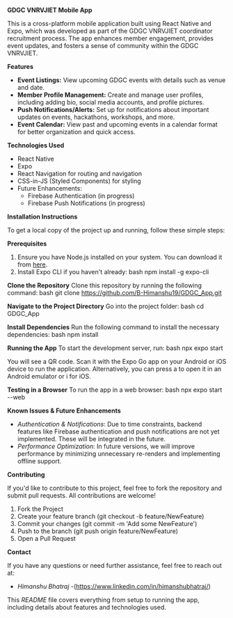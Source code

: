 **GDGC VNRVJIET Mobile App**

This is a cross-platform mobile application built using React Native and Expo, which was developed as part of the GDGC VNRVJIET coordinator recruitment process. The app enhances member engagement, provides event updates, and fosters a sense of community within the GDGC VNRVJIET. 

**Features**

- **Event Listings:** View upcoming GDGC events with details such as venue and date.
- **Member Profile Management:** Create and manage user profiles, including adding bio, social media accounts, and profile pictures.
- **Push Notifications/Alerts:** Set up for notifications about important updates on events, hackathons, workshops, and more.
- **Event Calendar:** View past and upcoming events in a calendar format for better organization and quick access.

**Technologies Used**

- React Native
- Expo
- React Navigation for routing and navigation
- CSS-in-JS (Styled Components) for styling
- Future Enhancements:
  - Firebase Authentication (in progress)
  - Firebase Push Notifications (in progress)

**Installation Instructions**

To get a local copy of the project up and running, follow these simple steps:

**Prerequisites**
1. Ensure you have Node.js installed on your system. You can download it from [here](https://nodejs.org/).
2. Install Expo CLI if you haven't already:
   bash
   npm install -g expo-cli
   
**Clone the Repository**
Clone this repository by running the following command:
bash
git clone https://github.com/B-Himanshu19/GDGC_App.git


**Navigate to the Project Directory**
Go into the project folder:
bash
cd GDGC_App

**Install Dependencies**
Run the following command to install the necessary dependencies:
bash
npm install


**Running the App**
To start the development server, run:
bash
npx expo start


You will see a QR code. Scan it with the Expo Go app on your Android or iOS device to run the application. Alternatively, you can press a to open it in an Android emulator or i for iOS.

**Testing in a Browser**
To run the app in a web browser:
bash
npx expo start --web

**Known Issues & Future Enhancements**

- *Authentication & Notifications*: Due to time constraints, backend features like Firebase authentication and push notifications are not yet implemented. These will be integrated in the future.
- *Performance Optimization*: In future versions, we will improve performance by minimizing unnecessary re-renders and implementing offline support.

**Contributing**

If you'd like to contribute to this project, feel free to fork the repository and submit pull requests. All contributions are welcome!

1. Fork the Project
2. Create your feature branch (git checkout -b feature/NewFeature)
3. Commit your changes (git commit -m 'Add some NewFeature')
4. Push to the branch (git push origin feature/NewFeature)
5. Open a Pull Request


**Contact**

If you have any questions or need further assistance, feel free to reach out at:

- *Himanshu Bhatraj* -(https://www.linkedin.com/in/himanshubhatraj/)

This *README* file covers everything from setup to running the app, including details about features and technologies used.
